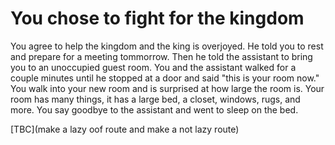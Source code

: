 # You chose to fight for the kingdom

You agree to help the kingdom and the king is overjoyed. He told you to rest and prepare for a meeting tommorrow. Then he told the assistant to bring you to an unoccupied guest room. You and the assistant walked for a couple minutes until he stopped at a door and said "this is your room now." You walk into your new room and is surprised at how large the room is. Your room has many things, it has a large bed, a closet, windows, rugs, and more. You say goodbye to the assistant and went to sleep on the bed.

[TBC](make a lazy oof route and make a not lazy route)
